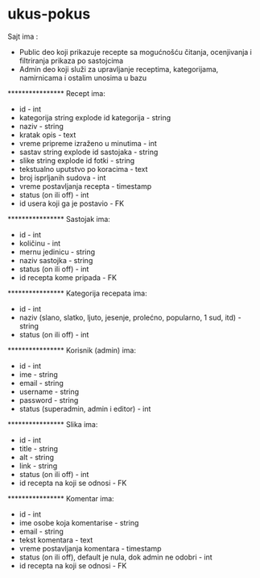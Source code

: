 # ukus-pokus 

Sajt ima :
  - Public deo koji prikazuje recepte sa mogućnošću čitanja, ocenjivanja i filtriranja prikaza po sastojcima
  - Admin deo koji služi za upravljanje receptima, kategorijama, namirnicama i ostalim unosima u bazu

 **************** Recept ima:
  - id - int
  - kategorija string explode id kategorija - string
  - naziv - string
  - kratak opis - text
  - vreme pripreme izraženo u minutima - int
  - sastav string explode id sastojaka - string
  - slike string explode id fotki - string
  - tekstualno uputstvo po koracima - text
  - broj isprljanih sudova - int
  - vreme postavljanja recepta - timestamp
  - status (on ili off) - int
  - id usera koji ga je postavio - FK
  
 **************** Sastojak ima:
  - id - int
  - količinu - int
  - mernu jedinicu - string
  - naziv sastojka - string
  - status (on ili off) - int
  - id recepta kome pripada - FK
  
**************** Kategorija recepata ima:
  - id - int
  - naziv  (slano, slatko, ljuto, jesenje, prolećno, popularno, 1 sud, itd) - string
  - status (on ili off) - int
  
**************** Korisnik (admin) ima:
  - id - int 
  - ime - string
  - email - string
  - username - string
  - password - string
  - status (superadmin, admin i editor) - int
  
**************** Slika ima:
  - id - int
  - title - string
  - alt - string
  - link - string
  - status (on ili off) - int
  - id recepta na koji se odnosi - FK
  
**************** Komentar ima:
  - id - int
  - ime osobe koja komentarise - string
  - email - string
  - tekst komentara - text
  - vreme postavljanja komentara - timestamp
  - status (on ili off), default je nula, dok admin ne odobri - int
  - id recepta na koji se odnosi - FK

